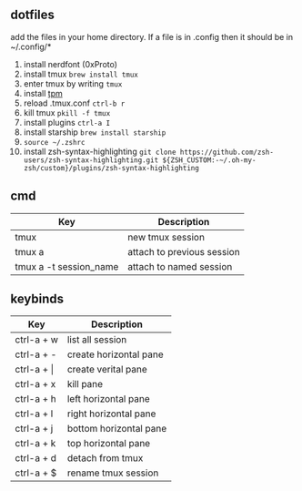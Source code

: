 ## dotfiles

add the files in your home directory. If a file is in .config then it should be in ~/.config/*

1. install nerdfont (0xProto)
2. install tmux `brew install tmux`
3. enter tmux by writing `tmux`
4. install [tpm](https://github.com/tmux-plugins/tpm)
5. reload .tmux.conf `ctrl-b r`
6. kill tmux `pkill -f tmux`
7. install plugins `ctrl-a I`
8. install starship `brew install starship`
9. `source ~/.zshrc`
10. install zsh-syntax-highlighting `git clone https://github.com/zsh-users/zsh-syntax-highlighting.git ${ZSH_CUSTOM:-~/.oh-my-zsh/custom}/plugins/zsh-syntax-highlighting`

## cmd
| Key                      | Description                    |
|--------------------------|--------------------------------|
| tmux                     | new tmux session               |
| tmux a                   | attach to previous session     |
| tmux a -t session_name   | attach to named session        |


## keybinds

| Key                      | Description                    |
|--------------------------|--------------------------------|
| ctrl-a + w               | list all session               |
| ctrl-a + -               | create horizontal pane         |
| ctrl-a + \|              | create verital pane            |
| ctrl-a + x               | kill pane                      |
| ctrl-a + h               | left horizontal pane           |
| ctrl-a + l               | right horizontal pane          |
| ctrl-a + j               | bottom horizontal pane         |
| ctrl-a + k               | top horizontal pane            |
| ctrl-a + d               | detach from tmux               |
| ctrl-a + $               | rename tmux session            |
